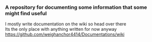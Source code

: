 ### A repository for documenting some information that some might find useful
I mostly write documentation on the wiki so head over there  
Its the only place with anything written for now anyway  
https://github.com/weighanchor4414/Documentations/wiki
